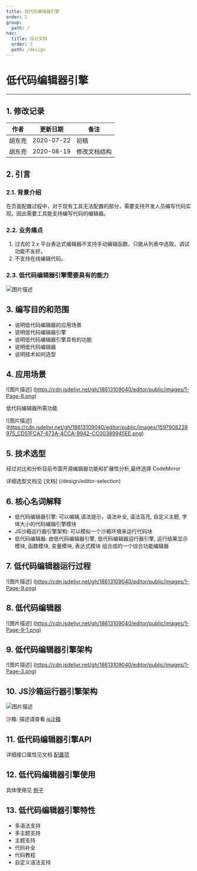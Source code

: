 ```yaml
---
title: 低代码编辑器引擎
order: 1
group:
  path: /
nav:
  title: 设计文档
  order: 3
  path: /design
---
```


# 低代码编辑器引擎

----

## 1. 修改记录

|作者|更新日期|备注|
|---|---|---|
|胡东亮|2020-07-22|初稿|
|胡东亮|2020-08-19|修改文档结构|

## 2. 引言

### 2.1. 背景介绍

在页面配置过程中，对于现有工具无法配置的部分，需要支持开发人员编写代码实现。因此需要工具能支持编写代码的编辑器。

### 2.2. 业务痛点

1. 过去的 2.x 平台表达式编辑器不支持手动编辑函数，只能从列表中选取。调试功能不友好。
2. 不支持在线编辑代码。

### 2.3. 低代码编辑器引擎需要具有的能力

![图片描述](https://cdn.jsdelivr.net/gh/18613109040/editor/public/images/1597910242757_21E6DE06-82D3-4407-8845-8E2EF1036C6A.png)

## 3. 编写目的和范围

- 说明低代码编辑器的应用场景
- 说明低代码编辑器引擎
- 说明低代码编辑器引擎具有的功能
- 说明低代码编辑器
- 说明技术如何选型

## 4. 应用场景

![图片描述] (https://cdn.jsdelivr.net/gh/18613109040/editor/public/images/1-Page-6.png)

低代码编辑器所需功能

![图片描述] (https://cdn.jsdelivr.net/gh/18613109040/editor/public/images/1597908239975_CD51FCA7-673A-4CCA-9942-CC00389945EE.png)

## 5. 技术选型

经过对比和分析目前市面开源编辑器功能和扩展性分析,最终选择 CodeMirror

详细选型文档见 [文档] (/design/editor-selection)

## 6. 核心名词解释

- 低代码编辑器引擎: 可以编辑,语法提示，语法补全, 语法高亮, 自定义主题, 字体大小的代码编辑引擎模块
- JS沙箱运行器引擎架构: 可以模拟一个沙箱环境来运行代码块
- 低代码编辑器: 由低代码编辑器引擎, 低代码编辑器运行器引擎, 运行结果显示模块, 函数模块, 变量模块, 表达式模块 组合成的一个综合功能编辑器

## 7. 低代码编辑器运行过程

![图片描述] (https://cdn.jsdelivr.net/gh/18613109040/editor/public/images/1-Page-9.png)

## 8. 低代码编辑器

![图片描述] (https://cdn.jsdelivr.net/gh/18613109040/editor/public/images/1-Page-9-1.png)

## 9. 低代码编辑器引擎架构

![图片描述] (https://cdn.jsdelivr.net/gh/18613109040/editor/public/images/1-Page-3.png)

## 10. JS沙箱运行器引擎架构

![图片描述](https://cdn.jsdelivr.net/gh/18613109040/editor/public/images/1597925168600_886B3622-D3A4-4A35-96FA-9DDE5A03FCCD.png)

沙箱: 描述请查看 [js沙箱](/design/sandbox-design)

## 11. 低代码编辑器引擎API

详细接口属性见文档 [配置项](/api/editor-api)

## 12. 低代码编辑器引擎使用

具体使用见 [例子](/example/editor-example)

## 13. 低代码编辑器引擎特性

- 多语法支持
- 多主题支持
- 主题支持
- 代码补全
- 代码教程
- 自定义语法支持
